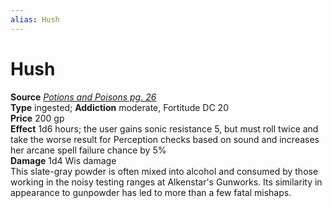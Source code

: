 ```yaml
---
alias: Hush
---
```


# Hush

**Source** [_Potions and Poisons pg. 26_](http://paizo.com/products/btpy9xa4?Pathfinder-Player-Companion-Potions-Poisons)  
**Type** ingested; **Addiction** moderate, Fortitude DC 20  
**Price** 200 gp  
**Effect** 1d6 hours; the user gains sonic resistance 5, but must roll twice and take the worse result for Perception checks based on sound and increases her arcane spell failure chance by 5%  
**Damage** 1d4 Wis damage  
This slate-gray powder is often mixed into alcohol and consumed by those working in the noisy testing ranges at Alkenstar's Gunworks. Its similarity in appearance to gunpowder has led to more than a few fatal mishaps.
